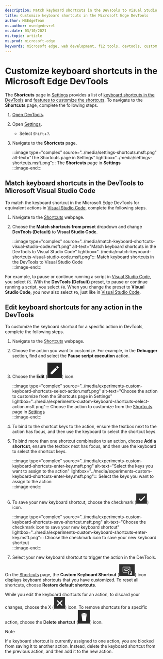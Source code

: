 ```yaml
---
description: Match keyboard shortcuts in the DevTools to Visual Studio Code
title: Customize keyboard shortcuts in the Microsoft Edge DevTools
author: MSEdgeTeam
ms.author: msedgedevrel
ms.date: 03/10/2021
ms.topic: article
ms.prod: microsoft-edge
keywords: microsoft edge, web development, f12 tools, devtools, custom, shortcuts, keyboard, visual studio code
---
```

# Customize keyboard shortcuts in the Microsoft Edge DevTools  

The **Shortcuts** page in [Settings][DevToolsCustomizeSettings] provides a list of [keyboard shortcuts in the DevTools][DevToolsShortcuts] and [features to customize the shortcuts](#match-keyboard-shortcuts-in-the-devtools-to-microsoft-visual-studio-code).  To navigate to the **Shortcuts** page, complete the following steps.  

1.  [Open DevTools][DevtoolsOpenMain].  
1.  Open [Settings][DevToolsCustomizeSettings].
    *   Select `Shift`+`?`.  
1.  Navigate to the **Shortcuts** page.  
    
    :::image type="complex" source="../media/settings-shortcuts.msft.png" alt-text="The Shortcuts page in Settings" lightbox="../media/settings-shortcuts.msft.png":::
       The **Shortcuts** page in **Settings**  
    :::image-end:::  
    
## Match keyboard shortcuts in the DevTools to Microsoft Visual Studio Code  

To match the keyboard shortcut in the Microsoft Edge DevTools for equivalent actions in [Visual Studio Code][VisualStudioCode], complete the following steps.  

1.  Navigate to the [Shortcuts](#customize-keyboard-shortcuts-in-the-microsoft-edge-devtools) webpage.  
1.  Choose the **Match shortcuts from preset** dropdown and change **DevTools (Default)** to **Visual Studio Code**.  
    
    :::image type="complex" source="../media/match-keyboard-shortcuts-visual-studio-code.msft.png" alt-text="Match keyboard shortcuts in the DevTools to Visual Studio Code" lightbox="../media/match-keyboard-shortcuts-visual-studio-code.msft.png":::
       Match keyboard shortcuts in the DevTools to Visual Studio Code  
    :::image-end:::  
    
For example, to pause or continue running a script in [Visual Studio Code][VisualStudioCodeShortcutsKeyboardWindows], you select `F5`.  With the **DevTools (Default)** preset, to pause or continue running a script, you select `F8`.  When you change the preset to **Visual Studio Code**, you now also select `F5`, just like in [Visual Studio Code][VisualStudioCodeShortcutsKeyboardWindows].  

## Edit keyboard shortcuts for any action in the DevTools  

To customize the keyboard shortcut for a specific action in DevTools, complete the following steps.  

1.  Navigate to the [Shortcuts](#customize-keyboard-shortcuts-in-the-microsoft-edge-devtools) webpage.  
1.  Choose the action you want to customize.  For example, in the **Debugger** section, find and select the **Pause script execution** action.  
1.  Choose the **Edit** \(![EditKeyboardShortcut](../media/edit-keyboard-shortcut-icon.msft.png)\) icon.  
    
    :::image type="complex" source="../media/experiments-custom-keyboard-shortcuts-select-action.msft.png" alt-text="Choose the action to customize from the Shortcuts page in Settings" lightbox="../media/experiments-custom-keyboard-shortcuts-select-action.msft.png":::
       Choose the action to customize from the [Shortcuts](#customize-keyboard-shortcuts-in-the-microsoft-edge-devtools) page in [Settings][DevToolsCustomizeSettings]  
    :::image-end:::  
    
1.  To bind to the shortcut keys to the action, ensure the textbox next to the action has focus, and then use the keyboard to select the shortcut keys.  
1.  To bind more than one shortcut combination to an action, choose **Add a shortcut**, ensure the textbox next has focus, and then use the keyboard to select the shortcut keys.  
    
    :::image type="complex" source="../media/experiments-custom-keyboard-shortcuts-enter-key.msft.png" alt-text="Select the keys you want to assign to the action" lightbox="../media/experiments-custom-keyboard-shortcuts-enter-key.msft.png":::
       Select the keys you want to assign to the action  
    :::image-end:::  
    
1.  To save your new keyboard shortcut, choose the checkmark \(![CheckmarkKeyboardShortcut](../media/checkmark-keyboard-shortcut-icon.msft.png)\) icon.
    
    :::image type="complex" source="../media/experiments-custom-keyboard-shortcuts-save-shortcut.msft.png" alt-text="Choose the checkmark icon to save your new keyboard shortcut" lightbox="../media/experiments-custom-keyboard-shortcuts-enter-key.msft.png":::
       Choose the checkmark icon to save your new keyboard shortcut  
    :::image-end:::  
    
1.  Select your new keyboard shortcut to trigger the action in the DevTools.  
    
On the [Shortcuts](#customize-keyboard-shortcuts-in-the-microsoft-edge-devtools) page, the **Custom Keyboard Shortcut** \(![CustomKeyboardShortcut](../media/custom-keyboard-shortcut-icon.msft.png)\) icon displays keyboard shortcuts that you have customized.  To reset all shortcuts, choose **Restore default shortcuts**.  

While you edit the keyboard shortcuts for an action, to discard your changes, choose the X \(![XKeyboardShortcut](../media/discard-changes-keyboard-shortcut-icon.msft.png)\) icon.  To remove shortcuts for a specific action, choose the **Delete shortcut** \(![DeleteKeyboardShortcut](../media/delete-keyboard-shortcut-icon.msft.png)\) icon.  

> [!NOTE]
> If a keyboard shortcut is currently assigned to one action, you are blocked from saving it to another action.  Instead, delete the keyboard shortcut from the previous action, and then add it to the new action.  

<!-- links -->  

[DevToolsCustomizeSettings]: ./index.md#settings "Settings - Customize Microsoft Edge DevTools | Microsoft Docs"  
[DevtoolsOpenMain]: ../open/index.md "Open Microsoft Edge DevTools | Microsoft Docs"  
[DevToolsShortcuts]: ../shortcuts/index.md "Microsoft Edge DevTools keyboard shortcuts | Microsoft Docs"  

[VisualStudioCode]: https://code.visualstudio.com "Microsoft Visual Studio Code"  
[VisualStudioCodeShortcutsKeyboardWindows]: https://code.visualstudio.com/shortcuts/keyboard-shortcuts-windows.pdf "Visual Studio Code Keyboard shortcuts for Windows | Microsoft Visual Studio Code"  

